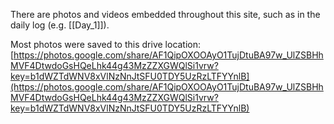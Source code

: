 There are photos and videos embedded throughout this site, such as in the daily log (e.g. [[Day_1]]). 

Most photos were saved to this drive location: [https://photos.google.com/share/AF1QipOXOOAyO1TujDtuBA97w_UlZSBHhMVF4DtwdoGsHQeLhk44g43MzZZXGWQlSi1vrw?key=b1dWZTdWNV8xVlNzNnJtSFU0TDY5UzRzLTFYYnlB](https://photos.google.com/share/AF1QipOXOOAyO1TujDtuBA97w_UlZSBHhMVF4DtwdoGsHQeLhk44g43MzZZXGWQlSi1vrw?key=b1dWZTdWNV8xVlNzNnJtSFU0TDY5UzRzLTFYYnlB)